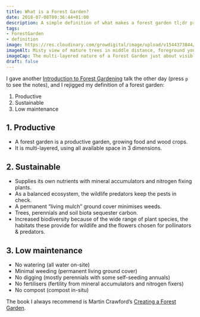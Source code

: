 ```yaml
---
title: What is a Forest Garden?
date: 2018-07-08T09:36:44+01:00
description: A simple definition of what makes a forest garden tl;dr productive, self-sustaining and low maintenance.
tags: 
- ForestGarden
- definition
image: https://res.cloudinary.com/growdigital/image/upload/v1544373844/misty-garden-42143351375.jpg
imageAlt: Misty view of mature trees in middle distance, foreground young trees in grass in garden 
imageCap: The multi-layered nature of a Forest Garden just about visible through the mist
draft: false
---
```


I gave another [Introduction to Forest Gardening](https://www.forestgarden.wales/talks/intro/) talk the other day (press `p` to see the notes), and I rejigged my definition of a forest garden:

1. Productive
2. Sustainable
3. Low maintenance

## 1. Productive

* A forest garden is a productive garden, growing food and wood crops.
* It is multi-layered, using all available space in 3 dimensions.

## 2. Sustainable

* Supplies its own nutrients with mineral accumulators and nitrogen fixing plants.
* As a balanced ecosystem, the wildlife predators keep the pests in check.
* A permanent “living mulch” ground cover minimises weeds.
* Trees, perennials and soil biota sequester carbon.
* Increased biodiversity because of the wide range of plant species, the habitats these provide for wildlife and the flowers chosen for pollinators & predators.

## 3. Low maintenance

* No watering (all water on-site)
* Minimal weeding (permanent living ground cover)
* No digging (mostly perennials with some self-seeding annuals)
* No fertilisers (fertility from mineral accumulators and nitrogen fixers)
* No compost (compost in-situ)

The book I always recommend is Martin Crawford’s [Creating a Forest Garden](https://www.agroforestry.co.uk/product/creating-a-forest-garden-2/). 

